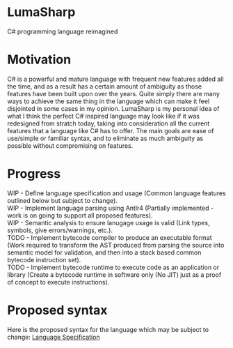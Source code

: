 # LumaSharp
C# programming language reimagined

# Motivation
C# is a powerful and mature language with frequent new features added all the time, and as a result has a certain amount of ambiguity as those features have been built upon over the years. Quite simply there are many ways to achieve the same thing in the language which can make it feel disjointed in some cases in my opinion. LumaSharp is my personal idea of what I think the perfect C# inspired language may look like if it was redesigned from stratch today, taking into consideration all the current features that a language like C# has to offer. The main goals are ease of use/simple or familiar syntax, and to eliminate as much ambiguity as possible without compromising on features.

# Progress
WIP - Define language specification and usage (Common language features outlined below but subject to change).  
WIP - Implement language parsing using Antlr4 (Partially implemented - work is on going to support all proposed features).  
WIP - Semantic analysis to ensure lanugage usage is valid (Link types, symbols, give errors/warnings, etc.).  
TODO - Implement bytecode compiler to produce an executable format (Work required to transform the AST produced from parsing the source into semantic model for validation, and then into a stack based common bytecode instruction set).  
TODO - Implement bytecode runtime to execute code as an application or library (Create a bytecode runtime in software only (No JIT) just as a proof of concept to execute instructions).  

# Proposed syntax
Here is the proposed syntax for the language which may be subject to change: [Language Specification](https://github.com/scottyboy805/LumaSharp/blob/f43f670e914320d4399f02a3af5fbfb467bf7472/LumaSharp%20Specification/Overview.md)

